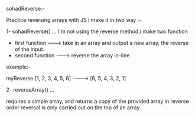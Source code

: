 

sohadReverse:-

Practice reversing arrays with JS i make it in two way :- 

1- sohadReverse() ... I'm not using the reverse method,i make two function 

* first function ---> take in an array and output a new array, the reverse of the input.
* second function ---> reverse the array in-line.

example:-

myReverse   [1, 2, 3, 4, 5, 6] ----> [6, 5, 4, 3, 2, 1]



2- reverseArray() ...

requires a simple array, and returns a copy of the provided array in reverse order
reversal is only carried out on the top of an array.

